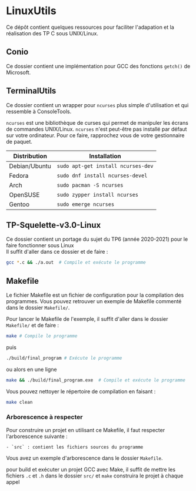 # LinuxUtils

Ce dépôt contient quelques ressources pour faciliter l'adapation et la réalisation des TP C sous UNIX/Linux.

## Conio
Ce dossier contient une implémentation pour GCC des fonctions `getch()` de Microsoft.

## TerminalUtils
Ce dossier contient un wrapper pour `ncurses` plus simple d'utilisation et qui ressemble à ConsoleTools.

`ncurses` est une bibliothèque de curses qui permet de manipuler les écrans de commandes UNIX/Linux. `ncurses` n'est peut-être pas installé par défaut sur votre ordinateur. Pour ce faire, rapprochez vous de votre gestionnaire de paquet.

| Distribution  | Installation                       |
| ------------- | ---------------------------------- |
| Debian/Ubuntu | `sudo apt-get install ncurses-dev` |
| Fedora        | `sudo dnf install ncurses-devel`   |
| Arch          | `sudo pacman -S ncurses`           |
| OpenSUSE      | `sudo zypper install ncurses`      |
| Gentoo        | `sudo emerge ncurses`              |

## TP-Squelette-v3.0-Linux
Ce dossier contient un portage du sujet du TP6 (année 2020-2021) pour le faire fonctionner sous Linux  
Il suffit d'aller dans ce dossier et de faire :

```bash 
gcc *.c && ./a.out  # Compile et exécute le programme
```

## Makefile

Le fichier Makefile est un fichier de configuration pour la compilation des programmes. Vous pouvez retrouver un exemple de Makefile commenté dans le dossier `Makefile/`.

Pour lancer le Makefile de l'exemple, il suffit d'aller dans le dossier `Makefile/` et de faire :

```bash
make # Compile le programme
```
puis  

```bash
./build/final_program # Exécute le programme
```

ou alors en une ligne 

```bash 
make && ./build/final_program.exe  # Compile et exécute le programme
```

Vous pouvez nettoyer le répertoire de compilation en faisant :

```bash
make clean 
```

### Arborescence à respecter

Pour construire un projet en utilisant ce Makefile, il faut respecter l'arborescence suivante :

    - `src` : contient les fichiers sources du programme

Vous avez un exemple d'arborescence dans le dossier `Makefile`.


pour build et exécuter un projet GCC avec Make, il suffit de mettre les fichiers `.c` et `.h` dans le dossier `src/` et `make` construira le projet à chaque appel  
